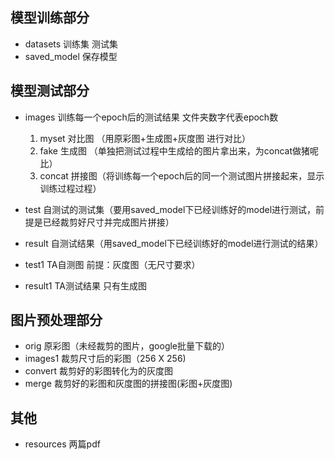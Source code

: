 ## 模型训练部分
* datasets 训练集 测试集 
* saved_model 保存模型

## 模型测试部分
* images 训练每一个epoch后的测试结果 文件夹数字代表epoch数
  1. myset 对比图 （用原彩图+生成图+灰度图 进行对比）
  2. fake 生成图  （单独把测试过程中生成给的图片拿出来，为concat做猪呢比）
  3. concat 拼接图（将训练每一个epoch后的同一个测试图片拼接起来，显示训练过程过程）
* test 自测试的测试集（要用saved_model下已经训练好的model进行测试，前提是已经裁剪好尺寸并完成图片拼接）
* result 自测试结果（用saved_model下已经训练好的model进行测试的结果）

* test1 TA自测图 前提：灰度图（无尺寸要求）
* result1 TA测试结果 只有生成图
## 图片预处理部分
* orig 原彩图（未经裁剪的图片，google批量下载的）
* images1 裁剪尺寸后的彩图（256 X 256) 
* convert 裁剪好的彩图转化为的灰度图 
* merge 裁剪好的彩图和灰度图的拼接图(彩图+灰度图)

## 其他
* resources 两篇pdf
